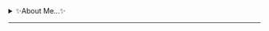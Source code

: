 <link rel="stylesheet" type="text/css" href="./Style/Ryzone.css">

<details>
  <summary>✨About Me...✨</summary>
  
<!--
### Recently 近期
### Projects 工程
### Currently 当前
### Favorite 喜好
### Get in touch with me
✒
-->

### I wish!

`0 Error(s), 0 Warning(s).`

### Now learning:

  1. STMicroelectronics
  
### What's next?

* ~As Home~
* TI series
* uC/OS

### 🔗Links

  * [HomePage](https://ryzone.github.io)
  * [Blog]()

</details>

- - -
<!--
### Resume
**Ryzone/Ryzone** is a ✨ _special_ ✨ repository because its `README.md` (this file) appears on your GitHub profile.

Here are some ideas to get you started:

- 🔭 I’m currently working on ...
- 🌱 I’m currently learning ...
- 👯 I’m looking to collaborate on ...
- 🤔 I’m looking for help with ...
- 💬 Ask me about ...
- 📫 How to reach me: ...
- 😄 Pronouns: ...
- ⚡ Fun fact: ...

<table><tr><td bgcolor=Black>
  <details>
    <summary>Test</summary>
  
  </details>
</td></tr></table>

|嵌套|表格|
|---:|:---|
|测试|可行|

- - -

-->
